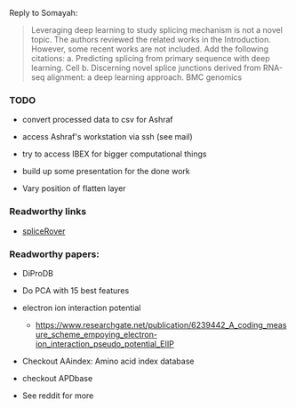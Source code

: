 
Reply to Somayah:

> Leveraging deep learning to study splicing mechanism is not a novel topic.
> The authors reviewed the related works in the Introduction. However, some recent works are not included. Add the following citations:
> a. Predicting splicing from primary sequence with deep learning. Cell
> b. Discerning novel splice junctions derived from RNA-seq alignment: a deep learning approach. BMC genomics

### TODO
- convert processed data to csv for Ashraf
- access Ashraf's workstation via ssh (see mail)
- try to access IBEX for bigger computational things
- build up some presentation for the done work

- Vary position of flatten layer

### Readworthy links
- [spliceRover](http://bioit2.irc.ugent.be/rover/splicerover/)

### Readworthy papers:

- DiProDB 
- Do PCA with 15 best features
- electron ion interaction potential
  - https://www.researchgate.net/publication/6239442_A_coding_measure_scheme_empoying_electron-ion_interaction_pseudo_potential_EIIP

- Checkout AAindex: Amino acid index database
- checkout APDbase
- See reddit for more
